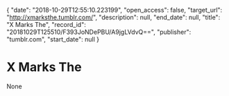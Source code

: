 {
  "date": "2018-10-29T12:55:10.223199", 
  "open_access": false, 
  "target_url": "http://xmarksthe.tumblr.com/", 
  "description": null, 
  "end_date": null, 
  "title": "X Marks The", 
  "record_id": "20181029T125510/F393JoNDePBU/A9jgLVdvQ==", 
  "publisher": "tumblr.com", 
  "start_date": null
}

# X Marks The

None